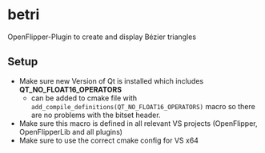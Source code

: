 # betri
OpenFlipper-Plugin to create and display Bézier triangles

## Setup

- Make sure new Version of Qt is installed which includes **QT_NO_FLOAT16_OPERATORS**
    - can be added to cmake file with `add_compile_definitions(QT_NO_FLOAT16_OPERATORS)`
macro so there are no problems with the bitset header.
- Make sure this macro is defined in all relevant VS projects (OpenFlipper, OpenFlipperLib and all plugins)
- Make sure to use the correct cmake config for VS x64
